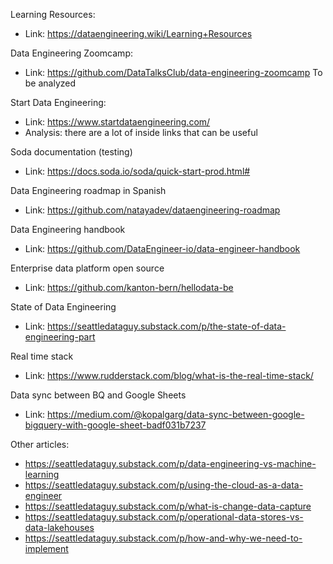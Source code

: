 Learning Resources:
- Link: https://dataengineering.wiki/Learning+Resources

Data Engineering Zoomcamp:
- Link: https://github.com/DataTalksClub/data-engineering-zoomcamp
To be analyzed

Start Data Engineering:
- Link: https://www.startdataengineering.com/
- Analysis: there are a lot of inside links that can be useful

Soda documentation (testing)
- Link: https://docs.soda.io/soda/quick-start-prod.html#

Data Engineering roadmap in Spanish
- Link: https://github.com/natayadev/dataengineering-roadmap

Data Engineering handbook
- Link: https://github.com/DataEngineer-io/data-engineer-handbook

Enterprise data platform open source
- Link: https://github.com/kanton-bern/hellodata-be

State of Data Engineering
- Link: https://seattledataguy.substack.com/p/the-state-of-data-engineering-part

Real time stack
- Link: https://www.rudderstack.com/blog/what-is-the-real-time-stack/

Data sync between BQ and Google Sheets
- Link: https://medium.com/@kopalgarg/data-sync-between-google-bigquery-with-google-sheet-badf031b7237

Other articles:
- https://seattledataguy.substack.com/p/data-engineering-vs-machine-learning
- https://seattledataguy.substack.com/p/using-the-cloud-as-a-data-engineer
- https://seattledataguy.substack.com/p/what-is-change-data-capture
- https://seattledataguy.substack.com/p/operational-data-stores-vs-data-lakehouses
- https://seattledataguy.substack.com/p/how-and-why-we-need-to-implement